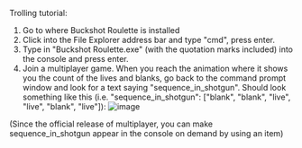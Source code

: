 Trolling tutorial:

1. Go to where Buckshot Roulette is installed
2. Click into the File Explorer address bar and type "cmd", press enter.
3. Type in "Buckshot Roulette.exe" (with the quotation marks included) into the console and press enter.
4. Join a multiplayer game. When you reach the animation where it shows you the count of the lives and blanks, go back to the command prompt window and look for a text saying "sequence_in_shotgun". Should look something like this (i.e. "sequence_in_shotgun": ["blank", "blank", "live", "live", "blank", "live"]):
![image](https://github.com/user-attachments/assets/30a9a6e1-561b-40cc-9b22-ee9e3033c891)

(Since the official release of multiplayer, you can make sequence_in_shotgun appear in the console on demand by using an item)